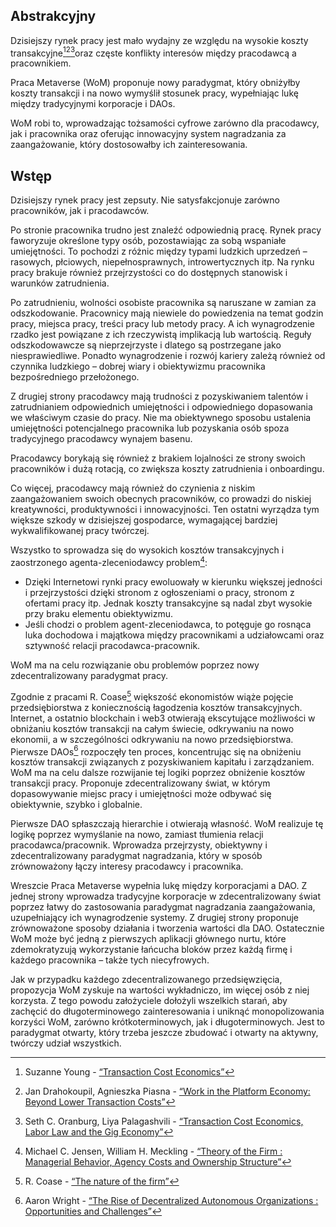 

## Abstrakcyjny

Dzisiejszy rynek pracy jest mało wydajny ze względu na wysokie koszty transakcyjne[^1][^2][^3]oraz częste konflikty interesów między pracodawcą a pracownikiem.

Praca Metaverse (WoM) proponuje nowy paradygmat, który obniżyłby koszty transakcji i na nowo wymyślił stosunek pracy, wypełniając lukę między tradycyjnymi korporacje i DAOs.

WoM robi to, wprowadzając tożsamości cyfrowe zarówno dla pracodawcy, jak i pracownika oraz oferując innowacyjny system nagradzania za zaangażowanie, który dostosowałby ich zainteresowania.

## Wstęp

Dzisiejszy rynek pracy jest zepsuty. Nie satysfakcjonuje zarówno pracowników, jak i pracodawców.

Po stronie pracownika trudno jest znaleźć odpowiednią pracę. Rynek pracy faworyzuje określone typy osób, pozostawiając za sobą wspaniałe umiejętności. To pochodzi z różnic między typami ludzkich uprzedzeń – rasowych, płciowych, niepełnosprawnych, introwertycznych itp. Na rynku pracy brakuje również przejrzystości co do dostępnych stanowisk i warunków zatrudnienia.

Po zatrudnieniu, wolności osobiste pracownika są naruszane w zamian za odszkodowanie. Pracownicy mają niewiele do powiedzenia na temat godzin pracy, miejsca pracy, treści pracy lub metody pracy. A ich wynagrodzenie rzadko jest powiązane z ich rzeczywistą implikacją lub wartością. Reguły odszkodowawcze są nieprzejrzyste i dlatego są postrzegane jako niesprawiedliwe. Ponadto wynagrodzenie i rozwój kariery zależą również od czynnika ludzkiego – dobrej wiary i obiektywizmu pracownika bezpośredniego przełożonego.

Z drugiej strony pracodawcy mają trudności z pozyskiwaniem talentów i zatrudnianiem odpowiednich umiejętności i odpowiedniego dopasowania we właściwym czasie do pracy. Nie ma obiektywnego sposobu ustalenia umiejętności potencjalnego pracownika lub pozyskania osób spoza tradycyjnego pracodawcy wynajem basenu.

Pracodawcy borykają się również z brakiem lojalności ze strony swoich pracowników i dużą rotacją, co zwiększa koszty zatrudnienia i onboardingu.

Co więcej, pracodawcy mają również do czynienia z niskim zaangażowaniem swoich obecnych pracowników, co prowadzi do niskiej kreatywności, produktywności i innowacyjności. Ten ostatni wyrządza tym większe szkody w dzisiejszej gospodarce, wymagającej bardziej wykwalifikowanej pracy twórczej.

Wszystko to sprowadza się do wysokich kosztów transakcyjnych i zaostrzonego agenta-zleceniodawcy problem[^4]:

- Dzięki Internetowi rynki pracy ewoluowały w kierunku większej jedności i przejrzystości dzięki stronom z ogłoszeniami o pracy, stronom z ofertami pracy itp. Jednak koszty transakcyjne są nadal zbyt wysokie przy braku elementu obiektywizmu.
- Jeśli chodzi o problem agent-zleceniodawca, to potęguje go rosnąca luka dochodowa i majątkowa między pracownikami a udziałowcami oraz sztywność relacji pracodawca-pracownik.

WoM ma na celu rozwiązanie obu problemów poprzez nowy zdecentralizowany paradygmat pracy.

Zgodnie z pracami R. Coase[^5] większość ekonomistów wiąże pojęcie przedsiębiorstwa z koniecznością łagodzenia kosztów transakcyjnych. Internet, a ostatnio blockchain i web3 otwierają ekscytujące możliwości w obniżaniu kosztów transakcji na całym świecie, odkrywaniu na nowo ekonomii, a w szczególności odkrywaniu na nowo przedsiębiorstwa. Pierwsze DAOs[^6] rozpoczęły ten proces, koncentrując się na obniżeniu kosztów transakcji związanych z pozyskiwaniem kapitału i zarządzaniem. WoM ma na celu dalsze rozwijanie tej logiki poprzez obniżenie kosztów transakcji pracy. Proponuje zdecentralizowany świat, w którym dopasowywanie miejsc pracy i umiejętności może odbywać się obiektywnie, szybko i globalnie.

Pierwsze DAO spłaszczają hierarchie i otwierają własność. WoM realizuje tę logikę poprzez wymyślanie na nowo, zamiast tłumienia relacji pracodawca/pracownik. Wprowadza przejrzysty, obiektywny i zdecentralizowany paradygmat nagradzania, który w sposób zrównoważony łączy interesy pracodawcy i pracownika.

Wreszcie Praca Metaverse wypełnia lukę między korporacjami a DAO. Z jednej strony wprowadza tradycyjne korporacje w zdecentralizowany świat poprzez łatwy do zastosowania paradygmat nagradzania zaangażowania, uzupełniający ich wynagrodzenie systemy. Z drugiej strony proponuje zrównoważone sposoby działania i tworzenia wartości dla DAO. Ostatecznie WoM może być jedną z pierwszych aplikacji głównego nurtu, które zdemokratyzują wykorzystanie łańcucha bloków przez każdą firmę i każdego pracownika – także tych niecyfrowych.

Jak w przypadku każdego zdecentralizowanego przedsięwzięcia, propozycja WoM zyskuje na wartości wykładniczo, im więcej osób z niej korzysta. Z tego powodu założyciele dołożyli wszelkich starań, aby zachęcić do długoterminowego zainteresowania i uniknąć monopolizowania korzyści WoM, zarówno krótkoterminowych, jak i długoterminowych. Jest to paradygmat otwarty, który trzeba jeszcze zbudować i otwarty na aktywny, twórczy udział wszystkich.


[^1]: Suzanne Young - [“Transaction Cost Economics”](https://www.academia.edu/24703426/Transaction_Cost_Economics)
[^2]: Jan Drahokoupil, Agnieszka Piasna - [“Work in the Platform Economy: Beyond Lower Transaction Costs”](https://www.intereconomics.eu/contents/year/2017/number/6/article/work-in-the-platform-economy-beyond-lower-transaction-costs.html)
[^3]: Seth C. Oranburg, Liya Palagashvili - [“Transaction Cost Economics, Labor Law and the Gig Economy”](https://dsc.duq.edu/cgi/viewcontent.cgi?article=1115&context=law-faculty-scholarship)
[^4]: Michael C. Jensen, William H. Meckling - [“Theory of the Firm : Managerial Behavior, Agency Costs and Ownership Structure”](https://www.sfu.ca/~wainwrig/Econ400/jensen-meckling.pdf)
[^5]: R. Coase - [“The nature of the firm”](http://econdse.org/wp-content/uploads/2014/09/firm-coase.pdf)
[^6]: Aaron Wright - [“The Rise of Decentralized Autonomous Organizations : Opportunities and Challenges”](https://stanford-jblp.pubpub.org/pub/rise-of-daos/release/1)

